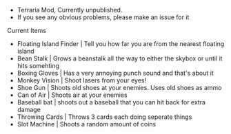 - Terraria Mod, Currently unpublished.
- If you see any obvious problems, please make an issue for it

Current Items
- Floating Island Finder
  | Tell you how far you are from the nearest floating island
- Bean Stalk
  | Grows a beanstalk all the way to either the skybox or until it hits somehting
- Boxing Gloves
  | Has a very annoying punch sound and that's about it
- Monkey Vision
  | Shoot lasers from your eyes!
- Shoe Gun
  | Shoots old shoes at your enemies. Uses old shoes as ammo
- Can of Air
  | Shoots air at your enemies
- Baseball bat
  | shoots out a baseball that you can hit back for extra damage
- Throwing Cards
  | Throws 3 cards each doing seperate things
- Slot Machine
  | Shoots a random amount of coins
